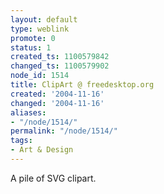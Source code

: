 ```yaml
---
layout: default
type: weblink
promote: 0
status: 1
created_ts: 1100579842
changed_ts: 1100579902
node_id: 1514
title: ClipArt @ freedesktop.org
created: '2004-11-16'
changed: '2004-11-16'
aliases:
- "/node/1514/"
permalink: "/node/1514/"
tags:
- Art & Design
---
```

A pile of SVG clipart.
